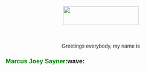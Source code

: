 <!DOCTYPE html>
<head>
<center>
    <img src="https://see.fontimg.com/api/renderfont4/EaLge/eyJyIjoiZnMiLCJoIjo0NCwidyI6MTI1MCwiZnMiOjM1LCJmZ2MiOiIjMTg0NkU1IiwiYmdjIjoiI0ZGRkZGRiIsInQiOjF9/SGVsbG8gdGhlcmUh/matcha.png" height="50" ; width="200">
</center>

<br>
<br>

<p align="center" ; margin="0"><font style="font-family:Arial, Helvetica, sans-serif">Greetings everybody, my name is <h3><b><font color="green" ; style="margin:0">Marcus Joey Sayner</font>:wave:</b></h3></font></center></p>
</head>

